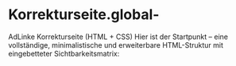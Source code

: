 # Korrekturseite.global-
 AdLinke Korrekturseite (HTML + CSS)  Hier ist der Startpunkt – eine vollständige, minimalistische und erweiterbare HTML-Struktur mit eingebetteter Sichtbarkeitsmatrix:
